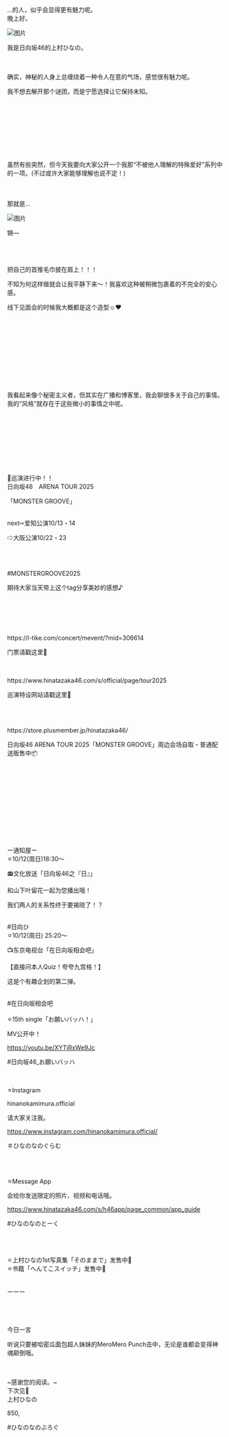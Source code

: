 <br>
<br>
…的人，似乎会显得更有魅力呢。

<br>
晚上好。

![图片](https://cdn.hinatazaka46.com/files/14/diary/official/member/moblog/202510/mobpTwe0R.jpg)

我是日向坂46的上村ひなの。

<br>
<br>
确实，神秘的人身上总缠绕着一种令人在意的气场，感觉很有魅力呢。

我不想去解开那个谜团，而是宁愿选择让它保持未知。

<br>
<br>
<br>
<br>
<br>
<br>
<br>
<br>
虽然有些突然，但今天我要向大家公开一个我那“不被他人理解的特殊爱好”系列中的一项。(不过或许大家能够理解也说不定！)

<br>
<br>
<br>
<br>
那就是…

![图片](https://cdn.hinatazaka46.com/files/14/diary/official/member/moblog/202510/mob3Kls2P.jpg)

锵—

<br>
<br>
<br>
把自己的首推毛巾披在肩上！！！

不知为何这样做就会让我平静下来〜！我喜欢这种被稍微包裹着的不完全的安心感。

线下见面会的时候我大概都是这个造型☺️❤️

<br>
<br>
<br>
<br>
<br>
<br>
<br>
<br>
<br>
<br>
我看起来像个秘密主义者，但其实在广播和博客里，我会聊很多关于自己的事情。我的“风格”就存在于这些微小的事情之中呢。

<br>
<br>
<br>
<br>
<br>
<br>
<br>
<br>
<br>
<br>
📢巡演进行中！！

<br>
日向坂46　ARENA TOUR 2025

「MONSTER GROOVE」

<br>
next⇨爱知公演10/13・14

⇨大阪公演10/22・23

<br>
<br>
<br>
#MONSTERGROOVE2025

期待大家当天带上这个tag分享美妙的感想♪

<br>
<br>
<br>
<br>
<br>
https://l-tike.com/concert/mevent/?mid=306614

门票请戳这里🎫

<br>
<br>
https://www.hinatazaka46.com/s/official/page/tour2025

巡演特设网站请戳这里👻

<br>
<br>
<br>
https://store.plusmember.jp/hinatazaka46/

日向坂46 ARENA TOUR 2025「MONSTER GROOVE」周边会场自取・普通配送贩售中📦

<br>
<br>
<br>
<br>
<br>
<br>
<br>
<br>
<br>
<br>
<br>
ー通知屋ー

<br>
⚪︎10/12(周日)18:30〜

📻文化放送「日向坂46之『日』」

和山下叶留花一起为您播出哦！

我们两人的关系性终于要揭晓了！？

<br>
#日向ひ

<br>
⚪︎10/12(周日) 25:20〜

📺东京电视台「在日向坂相会吧」

【直接问本人Quiz！夸夸九宫格！】

这是个有趣企划的第二弹。

<br>
#在日向坂相会吧

<br>
<br>
⚪︎15th single「お願いバッハ！」

MV公开中！

https://youtu.be/XYTjRxWe9Jc

#日向坂46_お願いバッハ

<br>
<br>
⚪︎Instagram

hinanokamimura.official

请大家关注我。

https://www.instagram.com/hinanokamimura.official/

＃ひなのなのぐらむ

<br>
<br>
<br>
⚪︎Message App

会给你发送限定的照片、视频和电话哦。

https://www.hinatazaka46.com/s/h46app/page_common/app_guide

#ひなのなのとーく

<br>
<br>
<br>
︎⚪︎上村ひなの1st写真集「そのままで」发售中📸

<br>
⚪︎书籍「へんてこスイッチ」发售中📘

<br>
<br>
<br>
︎ーーー

<br>
<br>
<br>
<br>
<br>
今日一言

听说只要被哈密瓜面包超人妹妹的MeroMero Punch击中，无论是谁都会变得神魂颠倒哦。

<br>
<br>
~感谢您的阅读。~

<br>
下次见🪽

<br>
上村ひなの

850,

#ひなのなのぶろぐ

<br>